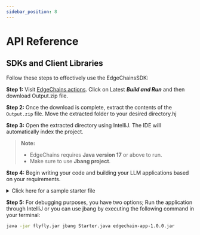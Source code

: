 ```yaml
---
sidebar_position: 8
---
```


# API Reference

## SDKs and Client Libraries

Follow these steps to effectively use the EdgeChainsSDK:

**Step 1:** Visit [EdgeChains actions](https://github.com/arakoodev/EdgeChains/actions). Click on Latest ***Build and Run*** and then download Output.zip file.

**Step 2:** Once the download is complete, extract the contents of the `Output.zip` file. Move the extracted folder to your desired directory.hj

**Step 3:** Open the extracted directory using IntelliJ. The IDE will automatically index the project.

> **Note:**
> - EdgeChains requires **Java version 17** or above to run. 
> - Make sure to use **Jbang project**.

**Step 4:** Begin writing your code and building your LLM applications based on your requirements.

<details>
<summary>Click here for a sample starter file</summary>

```java
{
  package com.edgechain;

import com.edgechain.lib.configuration.RedisEnv;
import com.edgechain.lib.request.ArkRequest;
import com.edgechain.lib.response.ArkResponse;
import io.reactivex.rxjava3.core.Observable;
import org.springframework.boot.SpringApplication;
import org.springframework.boot.autoconfigure.SpringBootApplication;
import org.springframework.context.annotation.Bean;
import org.springframework.web.bind.annotation.*;

import static com.edgechain.lib.constants.EndpointConstants.*;

@SpringBootApplication
public class Starter {

    private final String OPENAI_AUTH_KEY = ""; // YOUR OPENAI KEY
    private final String PINECONE_AUTH_KEY = ""; // YOUR PINECONE API KEY
    private final String PINECONE_QUERY_API = ""; // YOUR PINECONE QUERY API
    private final String PINECONE_UPSERT_API = ""; // YOUR PINECONE UPSERT API
    private final String PINECONE_DELETE = ""; // YOUR PINECONE DELETE

    public static void main(String[] args) {
        System.setProperty("server.port", "8080");
        SpringApplication.run(Starter.class, args);
    }


    @Bean
    public RedisEnv redisEnv() {
        RedisEnv redisEnv = new RedisEnv();
        redisEnv.setUrl("");
        redisEnv.setPort(12285);
        redisEnv.setUsername("default");
        redisEnv.setPassword("");
        redisEnv.setTtl(3600); // Configuring ttl for HistoryContext;
        return redisEnv;
    }

    @RestController
    @RequestMapping("/v1/examples")
    public class ExampleController {

      // ArkRequest can only accept Content-Type application/json & multipart/form-data ~ Define explicitly in your client.
        @GetMapping
        public ArkResponse m1(ArkRequest arkRequest) {
            return new ArkResponse(Observable.just("Hello, My Starter API is working...."));
        }

    }


}
}
```

</details>

**Step 5:** For debugging purposes, you have two options; Run the application through IntelliJ or you can use jbang by executing the following command in your terminal: 


```bash
java -jar flyfly.jar jbang Starter.java edgechain-app-1.0.0.jar
```
